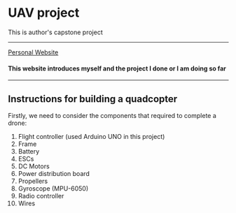 # UAV project
This is author's capstone project

-----
[Personal Website](https://www.yihanzhu.com)
#### This website introduces myself and the project I done or I am doing so far
-----

## Instructions for building a quadcopter

Firstly, we need to consider the components that required to complete a drone:
1. Flight controller (used Arduino UNO in this project)
2. Frame
3. Battery
4. ESCs
5. DC Motors
6. Power distribution board
7. Propellers
8. Gyroscope (MPU-6050)
9. Radio controller
10. Wires


